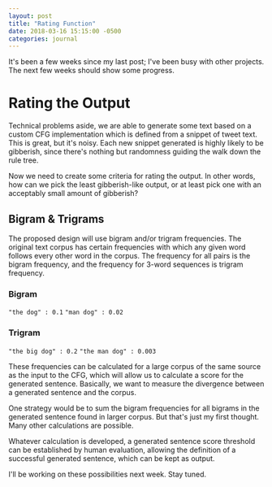 ```yaml
---
layout: post
title: "Rating Function"
date: 2018-03-16 15:15:00 -0500
categories: journal
---
```

It's been a few weeks since my last post; I've been busy with other projects. The next few weeks should show some progress.

# Rating the Output
Technical problems aside, we are able to generate some text based on a custom CFG implementation which is defined from a snippet of tweet text. This is great, but it's noisy. Each new snippet generated is highly likely to be gibberish, since there's nothing but randomness guiding the walk down the rule tree.

Now we need to create some criteria for rating the output. In other words, how can we pick the least gibberish-like output, or at least pick one with an acceptably small amount of gibberish?

## Bigram & Trigrams
The proposed design will use bigram and/or trigram frequencies. The original text corpus has certain frequencies with which any given word follows every other word in the corpus. The frequency for all pairs is the bigram frequency, and the frequency for 3-word sequences is trigram frequency.

### Bigram
`"the dog" : 0.1`
`"man dog" : 0.02`

### Trigram
`"the big dog" : 0.2`
`"the man dog" : 0.003`

These frequencies can be calculated for a large corpus of the same source as the input to the CFG, which will allow us to calculate a score for the generated sentence. Basically, we want to measure the divergence between a generated sentence and the corpus.

One strategy would be to sum the bigram frequencies for all bigrams in the generated sentence found in larger corpus. But that's just my first thought. Many other calculations are possible.

Whatever calculation is developed, a generated sentence score threshold can be established by human evaluation, allowing the definition of a successful generated sentence, which can be kept as output.

I'll be working on these possibilities next week. Stay tuned.
